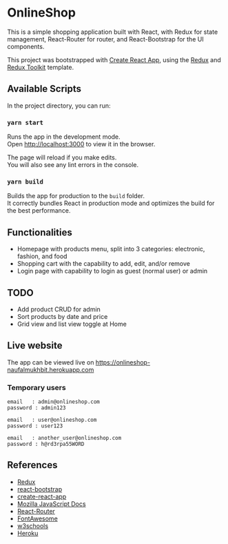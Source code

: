# OnlineShop
This is a simple shopping application built with React, with Redux for state management, React-Router for router, and React-Bootstrap for the UI components.

This project was bootstrapped with [Create React App](https://github.com/facebook/create-react-app), using the [Redux](https://redux.js.org/) and [Redux Toolkit](https://redux-toolkit.js.org/) template.

## Available Scripts

In the project directory, you can run:

### `yarn start`

Runs the app in the development mode.<br />
Open [http://localhost:3000](http://localhost:3000) to view it in the browser.

The page will reload if you make edits.<br />
You will also see any lint errors in the console.

### `yarn build`

Builds the app for production to the `build` folder.<br />
It correctly bundles React in production mode and optimizes the build for the best performance.

## Functionalities
 - Homepage with products menu, split into 3 categories: electronic, fashion, and food
 - Shopping cart with the capability to add, edit, and/or remove
 - Login page with capability to login as guest (normal user) or admin

## TODO
 - Add product CRUD for admin
 - Sort products by date and price
 - Grid view and list view toggle at Home

## Live website
The app can be viewed live on https://onlineshop-naufalmukhbit.herokuapp.com

### Temporary users
```
email   : admin@onlineshop.com
password : admin123
```
```
email   : user@onlineshop.com
password : user123
```
```
email   : another_user@onlineshop.com
password : h@rd3rpa55WORD
```

## References
- [Redux](https://redux.js.org/)
- [react-bootstrap](https://react-bootstrap.github.io/)
- [create-react-app](https://create-react-app.dev/)
- [Mozilla JavaScript Docs](https://developer.mozilla.org/en-US/docs/Web/JavaScript)
- [React-Router](http://reactrouter.com)
- [FontAwesome](https://fontawesome.com/)
- [w3schools](https://www.w3schools.com/)
- [Heroku](https://heroku.com)